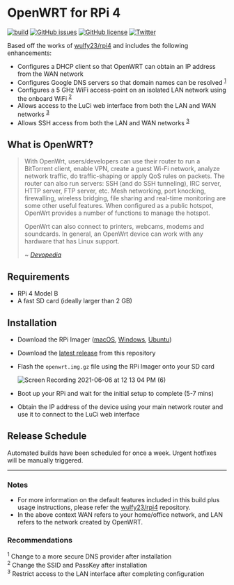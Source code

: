 # OpenWRT for RPi 4
[![build](https://github.com/damianperera/openwrt-rpi/actions/workflows/build.yml/badge.svg)](https://github.com/damianperera/openwrt-rpi/actions/workflows/build.yml) [![GitHub issues](https://img.shields.io/github/issues/damianperera/openwrt-rpi)](https://github.com/damianperera/openwrt-rpi/issues) [![GitHub license](https://img.shields.io/github/license/damianperera/openwrt-rpi)](https://github.com/damianperera/openwrt-rpi/blob/main/LICENSE) [![Twitter](https://img.shields.io/twitter/url?style=social&url=https%3A%2F%2Fgithub.com%2Fdamianperera%2Fopenwrt-rpi)](https://twitter.com/intent/tweet?url=https%3A%2F%2Fgithub.com%2Fdamianperera%2Fopenwrt-rpi)

Based off the works of [wulfy23/rpi4](https://github.com/wulfy23/rpi4) and includes the following enhancements:
- Configures a DHCP client so that OpenWRT can obtain an IP address from the WAN network
- Configures Google DNS servers so that domain names can be resolved <sup>[1](#recommendations)</sup>
- Configures a 5 GHz WiFi access-point on an isolated LAN network using the onboard WiFi <sup>[2](#recommendations)</sup>
- Allows access to the LuCi web interface from both the LAN and WAN networks <sup>[3](#recommendations)</sup>
- Allows SSH access from both the LAN and WAN networks <sup>[3](#recommendations)</sup>

## What is OpenWRT?
> With OpenWrt, users/developers can use their router to run a BitTorrent client, enable VPN, create a guest Wi-Fi network, analyze network traffic, do traffic-shaping or apply QoS rules on packets. The router can also run servers: SSH (and do SSH tunneling), IRC server, HTTP server, FTP server, etc. Mesh networking, port knocking, firewalling, wireless bridging, file sharing and real-time monitoring are some other useful features. When configured as a public hotspot, OpenWrt provides a number of functions to manage the hotspot.
> 
> OpenWrt can also connect to printers, webcams, modems and soundcards. In general, an OpenWrt device can work with any hardware that has Linux support.
> 
> ~ _[Devopedia](https://devopedia.org/openwrt)_

## Requirements
- RPi 4 Model B
- A fast SD card (ideally larger than 2 GB)

## Installation
- Download the RPi Imager ([macOS](https://downloads.raspberrypi.org/imager/imager_latest.dmg), [Windows](https://downloads.raspberrypi.org/imager/imager_latest.exe), [Ubuntu](https://downloads.raspberrypi.org/imager/imager_latest_amd64.deb))
- Download the [latest release](https://github.com/damianperera/openwrt-rpi/releases/latest) from this repository
- Flash the `openwrt.img.gz` file using the RPi Imager onto your SD card

  ![Screen Recording 2021-06-06 at 12 13 04 PM (6)](https://user-images.githubusercontent.com/15967502/120920902-7478e580-c6c1-11eb-9b62-d4041fcac34d.gif)
- Boot up your RPi and wait for the initial setup to complete (5-7 mins)
- Obtain the IP address of the device using your main network router and use it to connect to the LuCi web interface

## Release Schedule
Automated builds have been scheduled for once a week. Urgent hotfixes will be manually triggered.

---

### Notes
- For more information on the default features included in this build plus usage instructions, please refer the [wulfy23/rpi4](https://github.com/wulfy23/rpi4) repository.
- In the above context WAN refers to your home/office network, and LAN refers to the network created by OpenWRT.

### Recommendations
<sup>1</sup> Change to a more secure DNS provider after installation<br>
<sup>2</sup> Change the SSID and PassKey after installation<br>
<sup>3</sup> Restrict access to the LAN interface after completing configuration<br>
